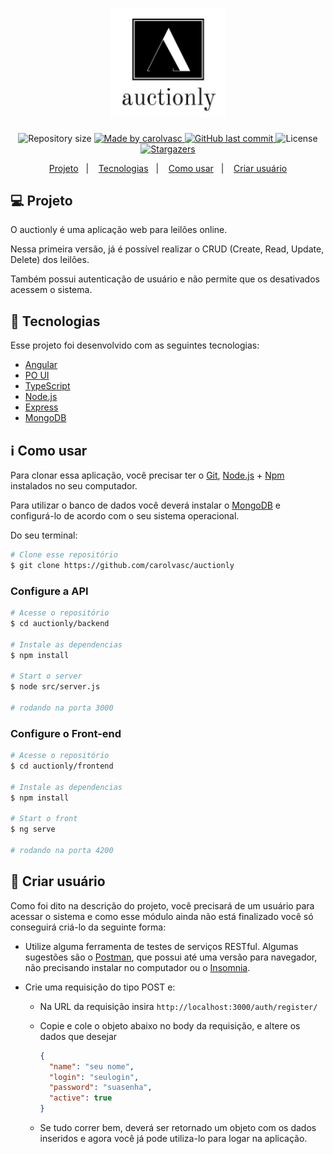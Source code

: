<h1 align="center">
    <img alt="auctionly" title="#auctionly" src="./frontend/src/assets/logo.png" width="184px" />
</h1>

<p align="center">
	
  <img alt="Repository size" src="https://img.shields.io/github/repo-size/carolvasc/auctionly">
	
  <a href="https://www.linkedin.com/in/carolina-vasconcelos/">
    <img alt="Made by carolvasc" src="https://img.shields.io/badge/made%20by-carolvasc-brightgreen">
  </a>
  
  <a href="https://github.com/carolvasc/auctionly/commits/master">
    <img alt="GitHub last commit" src="https://img.shields.io/github/last-commit/carolvasc/auctionly">
  </a>

  <img alt="License" src="https://img.shields.io/badge/license-MIT-brightgreen">
   <a href="https://github.com/carolvasc/auctionly/stargazers">
    <img alt="Stargazers" src="https://img.shields.io/github/stars/carolvasc/auctionly?style=social">
  </a>
</p>

<p align="center">
  <a href="#-Projeto">Projeto</a>&nbsp;&nbsp;&nbsp;|&nbsp;&nbsp;&nbsp;
  <a href="#rocket-Tecnologias">Tecnologias</a>&nbsp;&nbsp;&nbsp;|&nbsp;&nbsp;&nbsp;
  <a href="#information_source-Como-usar">Como usar</a>&nbsp;&nbsp;&nbsp;|&nbsp;&nbsp;&nbsp;
  <a href="#-Criar-usuario">Criar usuário</a>
</p>

## 💻 Projeto

<p>O auctionly é uma aplicação web para leilões online.</p>
<p>Nessa primeira versão, já é possível realizar o CRUD (Create, Read, Update, Delete) dos leilões.</p>
<p>Também possui autenticação de usuário e não permite que os desativados acessem o sistema.</p>

## :rocket: Tecnologias

Esse projeto foi desenvolvido com as seguintes tecnologias:

- [Angular][angular]
- [PO UI][poui]
- [TypeScript][typescript]
- [Node.js][nodejs]
- [Express][express]
- [MongoDB][mongodb]


## :information_source: Como usar

Para clonar essa aplicação, você precisar ter o [Git](https://git-scm.com), [Node.js][nodejs] + [Npm][npm] instalados no seu computador.

Para utilizar o banco de dados você deverá instalar o [MongoDB][mongodb] e configurá-lo de acordo com o seu sistema operacional.

Do seu terminal:

```bash
# Clone esse repositório
$ git clone https://github.com/carolvasc/auctionly
```

### Configure a API 

```bash
# Acesse o repositório
$ cd auctionly/backend

# Instale as dependencias
$ npm install

# Start o server
$ node src/server.js

# rodando na porta 3000
```

### Configure o Front-end

```bash
# Acesse o repositório
$ cd auctionly/frontend

# Instale as dependencias
$ npm install

# Start o front
$ ng serve

# rodando na porta 4200
```

## :raising_hand: Criar usuário

Como foi dito na descrição do projeto, você precisará de um usuário para acessar o sistema e como esse módulo ainda não está finalizado você só conseguirá criá-lo da seguinte forma:

- Utilize alguma ferramenta de testes de serviços RESTful.
Algumas sugestões são o [Postman][postman], que possui até uma versão para navegador, não precisando instalar no computador ou o [Insomnia][insomnia].

- Crie uma requisição do tipo POST e:

  - Na URL da requisição insira `http://localhost:3000/auth/register/`

  - Copie e cole o objeto abaixo no body da requisição, e altere os dados que desejar
    ```json
    {
      "name": "seu nome",
      "login": "seulogin",
      "password": "suasenha",
      "active": true
    }
    ```
  - Se tudo correr bem, deverá ser retornado um objeto com os dados inseridos e agora você já pode utiliza-lo para logar na aplicação.

[angular]: https://angular.io/
[mongodb]: https://www.mongodb.com/
[nodejs]: https://nodejs.org/
[express]: https://expressjs.com/pt-br/
[typescript]: https://www.typescriptlang.org/
[npm]: https://docs.npmjs.com/downloading-and-installing-node-js-and-npm
[postman]: https://www.postman.com/
[insomnia]: https://insomnia.rest/download/
[poui]: https://po-ui.io/